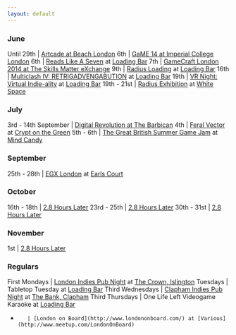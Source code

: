 ```yaml
---
layout: default
---
```


### June

Until 29th | [Artcade at Beach London](http://www.beachlondon.co.uk/#!current-show-beach/c1w4i)
6th | [GaME 14 at Imperial College London](https://www.eventbrite.co.uk/e/game-14-tickets-10928510469)
6th | [Reads Like A Seven](http://www.readslikeaseven.com/Reads_Like_A_Seven.html) at [Loading Bar](http://twitter.com/drinkrelaxplay)
7th | [GameCraft London 2014 at The Skills Matter eXchange](https://skillsmatter.com/conferences/6244-london-gamecraft-2014#)
9th | [Radius Loading](http://www.radiusfestival.com) at [Loading Bar](http://twitter.com/drinkrelaxplay)
16th | [Multiclash IV: RETRIGADVENGABUTION](http://www.meetup.com/London-Indie-Game-Developers/events/184313992/) at [Loading Bar](http://twitter.com/drinkrelaxplay)
19th | [VR Night: Virtual Indie-ality](http://www.meetup.com/London-Indie-Game-Developers/events/185608412/) at [Loading Bar](http://twitter.com/drinkrelaxplay)
19th - 21st | [Radius Exhibition](http://www.radiusfestival.com/) at [White Space](http://www.whitespacevenue.com/)


### July

3rd - 14th September | [Digital Revolution at The Barbican](http://www.barbican.org.uk/digital-revolution)
4th | [Feral Vector](http://feral-vector.com/) at [Crypt on the Green](http://www.cryptonthegreen.com/)
5th - 6th | [The Great British Summer Game Jam](https://www.eventbrite.com/e/the-great-british-summer-game-jam-with-mind-candy-and-autodesk-tickets-11322502911) at [Mind Candy](http://mindcandy.com/)


### September

25th - 28th | [EGX London](http://www.egxlondon.net/) at [Earls Court](http://www.eco.co.uk/)


### October

16th - 18th | [2.8 Hours Later](http://2.8hourslater.com/)
23rd - 25th | [2.8 Hours Later](http://2.8hourslater.com/)
30th - 31st | [2.8 Hours Later](http://2.8hourslater.com/)


### November

1st | [2.8 Hours Later](http://2.8hourslater.com/)


### Regulars

First Mondays | [London Indies Pub Night](http://www.londonindies.com/) at [The Crown, Islington](http://crownislington.co.uk/)
Tuesdays | Tabletop Tuesday at [Loading Bar](http://twitter.com/drinkrelaxplay)
Third Wednesdays | [Clapham Indies Pub Night](http://www.londonindies.com/) at [The Bank, Clapham](http://thebankuk.co.uk/)
Third Thursdays | One Life Left Videogame Karaoke at [Loading Bar](http://twitter.com/drinkrelaxplay)
-        | [London on Board](http://www.londononboard.com/) at [Various](http://www.meetup.com/LondonOnBoard)
